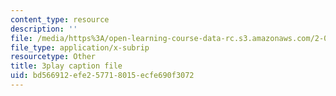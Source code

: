 ```yaml
---
content_type: resource
description: ''
file: /media/https%3A/open-learning-course-data-rc.s3.amazonaws.com/2-003sc-engineering-dynamics-fall-2011/bd566912efe257718015ecfe690f3072_p9DHjoLS3GA.vtt
file_type: application/x-subrip
resourcetype: Other
title: 3play caption file
uid: bd566912-efe2-5771-8015-ecfe690f3072
---
```

